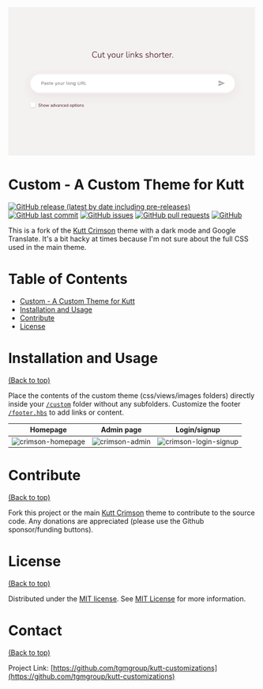 ![Kutt Custom Theme](https://github.com/tgmgroup/kutt-customizations/blob/main/themes/custom/images/card.png)

# Custom - A Custom Theme for Kutt

[![GitHub release (latest by date including pre-releases)](https://img.shields.io/github/v/release/tgmgroup/kutt-customizations?include_prereleases)](https://img.shields.io/github/v/release/tgmgroup/kutt-customizations?include_prereleases)
[![GitHub last commit](https://img.shields.io/github/last-commit/tgmgroup/kutt-customizations)](https://img.shields.io/github/last-commit/tgmgroup/kutt-customizations)
[![GitHub issues](https://img.shields.io/github/issues-raw/tgmgroup/kutt-customizations)](https://img.shields.io/github/issues-raw/tgmgroup/kutt-customizations)
[![GitHub pull requests](https://img.shields.io/github/issues-pr/tgmgroup/kutt-customizations)](https://img.shields.io/github/issues-pr/tgmgroup/kutt-customizations)
[![GitHub](https://img.shields.io/github/license/tgmgroup/kutt-customizations)](https://img.shields.io/github/license/tgmgroup/kutt-customizations)

This is a fork of the [Kutt Crimson](https://github.com/thedevs-network/kutt-customizations/tree/main/themes/crimson) theme with a dark mode and Google Translate. It's a bit hacky at times because I'm not sure about the full CSS used in the main theme.


# Table of Contents
- [Custom - A Custom Theme for Kutt](#custom---a-custom-theme-for-kutt)
- [Installation and Usage](#installation-and-usage)
- [Contribute](#contribute)
- [License](#license)


# Installation and Usage
[(Back to top)](#custom---a-custom-theme-for-kutt)

Place the contents of the custom theme (css/views/images folders) directly inside your [`/custom`](https://github.com/tgmgroup/kutt-customizations/tree/main/custom) folder without any subfolders. Customize the footer [`/footer.hbs`](https://github.com/tgmgroup/kutt-customizations/tree/main/themes/custom/views/footer.hbs) to add links or content.

| Homepage | Admin page | Login/signup |
| -------- | ---------- | ------------ |
| ![crimson-homepage](https://github.com/user-attachments/assets/b74fab78-5e80-4f57-8425-f0cc73e9c68d) | ![crimson-admin](https://github.com/user-attachments/assets/a75d2430-8074-4ce4-93ec-d8bdfd75d917) | ![crimson-login-signup ](https://github.com/user-attachments/assets/b915eb77-3d66-4407-8e5d-b556f80ff453)


# Contribute
[(Back to top)](#custom---a-custom-theme-for-kutt)

Fork this project or the main [Kutt Crimson](https://github.com/thedevs-network/kutt-customizations/tree/main/themes/crimson) theme to contribute to the source code.
Any donations are appreciated (please use the Github sponsor/funding buttons).


# License
[(Back to top)](#custom---a-custom-theme-for-kutt)

Distributed under the [MIT license](./LICENSE). See [MIT License](https://opensource.org/licenses/MIT) for more information.


# Contact
[(Back to top)](#custom---a-custom-theme-for-kutt)

Project Link: [https://github.com/tgmgroup/kutt-customizations](https://github.com/tgmgroup/kutt-customizations)